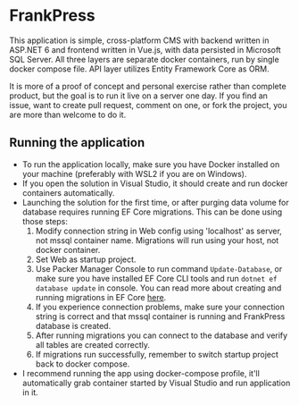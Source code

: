 # FrankPress
This application is simple, cross-platform CMS with backend written in ASP.NET 6 and frontend written in Vue.js, with data persisted in Microsoft SQL Server. All three layers are separate docker containers, run by single docker compose file. API layer utilizes Entity Framework Core as ORM.

It is more of a proof of concept and personal exercise rather than complete product, but the goal is to run it live on a server one day. If you find an issue, want to create pull request, comment on one, or fork the project, you are more than welcome to do it.

## Running the application
- To run the application locally, make sure you have Docker installed on your machine (preferably with WSL2 if you are on Windows).
- If you open the solution in Visual Studio, it should create and run docker containers automatically.
- Launching the solution for the first time, or after purging data volume for database requires running EF Core migrations. This can be done using those steps:
    1. Modify connection string in Web config using 'localhost' as server, not mssql container name. Migrations will run using your host, not docker container.
    2. Set Web as startup project.
    3. Use Packer Manager Console to run command ```Update-Database```, or make sure you have installed EF Core CLI tools and run ```dotnet ef database update``` in console. You can read more about creating and running migrations in EF Core [here](https://docs.microsoft.com/en-us/ef/core/managing-schemas/migrations/?tabs=dotnet-core-cli).
    4. If you experience connection problems, make sure your connection string is correct and that mssql container is running and FrankPress database is created.
    5. After running migrations you can connect to the database and verify all tables are created correctly.
    6. If migrations run successfully, remember to switch startup project back to docker compose.
- I recommend running the app using docker-compose profile, it'll automatically grab container started by Visual Studio and run application in it.